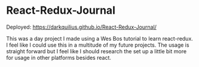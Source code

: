 # React-Redux-Journal

Deployed: https://darkquilius.github.io/React-Redux-Journal/

This was a day project I made using a Wes Bos tutorial to learn react-redux. I feel like I could use this in a multitude of my future projects. The usage is straight forward but I feel like I should research the set up a little bit more for usage in other platforms besides react.
